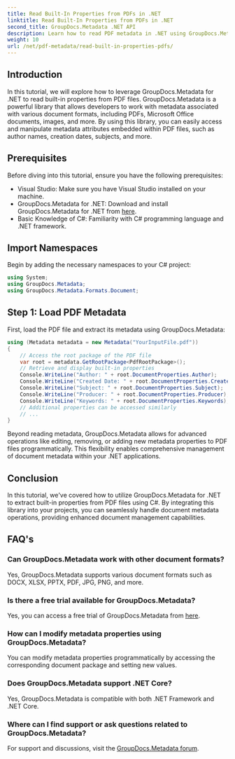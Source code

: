 ```yaml
---
title: Read Built-In Properties from PDFs in .NET
linktitle: Read Built-In Properties from PDFs in .NET
second_title: GroupDocs.Metadata .NET API
description: Learn how to read PDF metadata in .NET using GroupDocs.Metadata. Access author names, creation dates, subjects, and more with C# code.
weight: 10
url: /net/pdf-metadata/read-built-in-properties-pdfs/
---
```

## Introduction
In this tutorial, we will explore how to leverage GroupDocs.Metadata for .NET to read built-in properties from PDF files. GroupDocs.Metadata is a powerful library that allows developers to work with metadata associated with various document formats, including PDFs, Microsoft Office documents, images, and more. By using this library, you can easily access and manipulate metadata attributes embedded within PDF files, such as author names, creation dates, subjects, and more.
## Prerequisites
Before diving into this tutorial, ensure you have the following prerequisites:
- Visual Studio: Make sure you have Visual Studio installed on your machine.
- GroupDocs.Metadata for .NET: Download and install GroupDocs.Metadata for .NET from [here](https://releases.groupdocs.com/metadata/net/).
- Basic Knowledge of C#: Familiarity with C# programming language and .NET framework.

## Import Namespaces
Begin by adding the necessary namespaces to your C# project:
```csharp
using System;
using GroupDocs.Metadata;
using GroupDocs.Metadata.Formats.Document;
```
## Step 1: Load PDF Metadata
First, load the PDF file and extract its metadata using GroupDocs.Metadata:
```csharp
using (Metadata metadata = new Metadata("YourInputFile.pdf"))
{
    // Access the root package of the PDF file
    var root = metadata.GetRootPackage<PdfRootPackage>();
    // Retrieve and display built-in properties
    Console.WriteLine("Author: " + root.DocumentProperties.Author);
    Console.WriteLine("Created Date: " + root.DocumentProperties.CreatedDate);
    Console.WriteLine("Subject: " + root.DocumentProperties.Subject);
    Console.WriteLine("Producer: " + root.DocumentProperties.Producer);
    Console.WriteLine("Keywords: " + root.DocumentProperties.Keywords);
    // Additional properties can be accessed similarly
    // ...
}
```
Beyond reading metadata, GroupDocs.Metadata allows for advanced operations like editing, removing, or adding new metadata properties to PDF files programmatically. This flexibility enables comprehensive management of document metadata within your .NET applications.
## Conclusion
In this tutorial, we've covered how to utilize GroupDocs.Metadata for .NET to extract built-in properties from PDF files using C#. By integrating this library into your projects, you can seamlessly handle document metadata operations, providing enhanced document management capabilities.

## FAQ's
### Can GroupDocs.Metadata work with other document formats?
Yes, GroupDocs.Metadata supports various document formats such as DOCX, XLSX, PPTX, PDF, JPG, PNG, and more.
### Is there a free trial available for GroupDocs.Metadata?
Yes, you can access a free trial of GroupDocs.Metadata from [here](https://releases.groupdocs.com/).
### How can I modify metadata properties using GroupDocs.Metadata?
You can modify metadata properties programmatically by accessing the corresponding document package and setting new values.
### Does GroupDocs.Metadata support .NET Core?
Yes, GroupDocs.Metadata is compatible with both .NET Framework and .NET Core.
### Where can I find support or ask questions related to GroupDocs.Metadata?
For support and discussions, visit the [GroupDocs.Metadata forum](https://forum.groupdocs.com/c/metadata/14).
